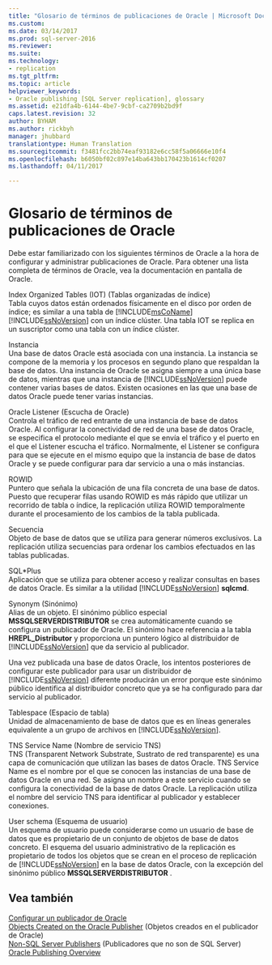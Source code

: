 ```yaml
---
title: "Glosario de términos de publicaciones de Oracle | Microsoft Docs"
ms.custom: 
ms.date: 03/14/2017
ms.prod: sql-server-2016
ms.reviewer: 
ms.suite: 
ms.technology:
- replication
ms.tgt_pltfrm: 
ms.topic: article
helpviewer_keywords:
- Oracle publishing [SQL Server replication], glossary
ms.assetid: e21dfa4b-6144-4be7-9cbf-ca2709b2bd9f
caps.latest.revision: 32
author: BYHAM
ms.author: rickbyh
manager: jhubbard
translationtype: Human Translation
ms.sourcegitcommit: f3481fcc2bb74eaf93182e6cc58f5a06666e10f4
ms.openlocfilehash: b6050bf02c897e14ba643bb170423b1614cf0207
ms.lasthandoff: 04/11/2017

---
```

# <a name="glossary-of-terms-for-oracle-publishing"></a>Glosario de términos de publicaciones de Oracle
  Debe estar familiarizado con los siguientes términos de Oracle a la hora de configurar y administrar publicaciones de Oracle. Para obtener una lista completa de términos de Oracle, vea la documentación en pantalla de Oracle.  
  
 Index Organized Tables (IOT) (Tablas organizadas de índice)  
 Tabla cuyos datos están ordenados físicamente en el disco por orden de índice; es similar a una tabla de [!INCLUDE[msCoName](../../../includes/msconame-md.md)] [!INCLUDE[ssNoVersion](../../../includes/ssnoversion-md.md)] con un índice clúster. Una tabla IOT se replica en un suscriptor como una tabla con un índice clúster.  
  
 Instancia  
 Una base de datos Oracle está asociada con una instancia. La instancia se compone de la memoria y los procesos en segundo plano que respaldan la base de datos. Una instancia de Oracle se asigna siempre a una única base de datos, mientras que una instancia de [!INCLUDE[ssNoVersion](../../../includes/ssnoversion-md.md)] puede contener varias bases de datos. Existen ocasiones en las que una base de datos Oracle puede tener varias instancias.  
  
 Oracle Listener (Escucha de Oracle)  
 Controla el tráfico de red entrante de una instancia de base de datos Oracle. Al configurar la conectividad de red de una base de datos Oracle, se especifica el protocolo mediante el que se envía el tráfico y el puerto en el que el Listener escucha el tráfico. Normalmente, el Listener se configura para que se ejecute en el mismo equipo que la instancia de base de datos Oracle y se puede configurar para dar servicio a una o más instancias.  
  
 ROWID  
 Puntero que señala la ubicación de una fila concreta de una base de datos. Puesto que recuperar filas usando ROWID es más rápido que utilizar un recorrido de tabla o índice, la replicación utiliza ROWID temporalmente durante el procesamiento de los cambios de la tabla publicada.  
  
 Secuencia  
 Objeto de base de datos que se utiliza para generar números exclusivos. La replicación utiliza secuencias para ordenar los cambios efectuados en las tablas publicadas.  
  
 SQL\*Plus  
 Aplicación que se utiliza para obtener acceso y realizar consultas en bases de datos Oracle. Es similar a la utilidad [!INCLUDE[ssNoVersion](../../../includes/ssnoversion-md.md)] **sqlcmd**.  
  
 Synonym (Sinónimo)  
 Alias de un objeto. El sinónimo público especial **MSSQLSERVERDISTRIBUTOR** se crea automáticamente cuando se configura un publicador de Oracle. El sinónimo hace referencia a la tabla **HREPL_Distributor** y proporciona un puntero lógico al distribuidor de [!INCLUDE[ssNoVersion](../../../includes/ssnoversion-md.md)] que da servicio al publicador.  
  
 Una vez publicada una base de datos Oracle, los intentos posteriores de configurar este publicador para usar un distribuidor de [!INCLUDE[ssNoVersion](../../../includes/ssnoversion-md.md)] diferente producirán un error porque este sinónimo público identifica al distribuidor concreto que ya se ha configurado para dar servicio al publicador.  
  
 Tablespace (Espacio de tabla)  
 Unidad de almacenamiento de base de datos que es en líneas generales equivalente a un grupo de archivos en [!INCLUDE[ssNoVersion](../../../includes/ssnoversion-md.md)].  
  
 TNS Service Name (Nombre de servicio TNS)  
 TNS (Transparent Network Substrate, Sustrato de red transparente) es una capa de comunicación que utilizan las bases de datos Oracle. TNS Service Name es el nombre por el que se conocen las instancias de una base de datos Oracle en una red. Se asigna un nombre a este servicio cuando se configura la conectividad de la base de datos Oracle. La replicación utiliza el nombre del servicio TNS para identificar al publicador y establecer conexiones.  
  
 User schema (Esquema de usuario)  
 Un esquema de usuario puede considerarse como un usuario de base de datos que es propietario de un conjunto de objetos de base de datos concreto. El esquema del usuario administrativo de la replicación es propietario de todos los objetos que se crean en el proceso de replicación de [!INCLUDE[ssNoVersion](../../../includes/ssnoversion-md.md)] en la base de datos Oracle, con la excepción del sinónimo público **MSSQLSERVERDISTRIBUTOR** .  
  
## <a name="see-also"></a>Vea también  
 [Configurar un publicador de Oracle](../../../relational-databases/replication/non-sql/configure-an-oracle-publisher.md)   
 [Objects Created on the Oracle Publisher](../../../relational-databases/replication/non-sql/objects-created-on-the-oracle-publisher.md)  (Objetos creados en el publicador de Oracle)  
 [Non-SQL Server Publishers](../../../relational-databases/replication/non-sql/non-sql-server-publishers.md)  (Publicadores que no son de SQL Server)  
 [Oracle Publishing Overview](../../../relational-databases/replication/non-sql/oracle-publishing-overview.md)  
  
  
